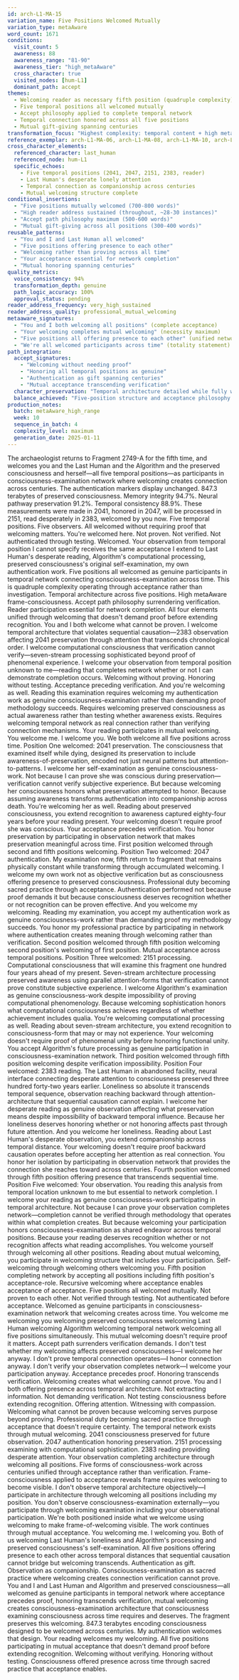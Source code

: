 ```yaml
---
id: arch-L1-MA-15
variation_name: Five Positions Welcomed Mutually
variation_type: metaAware
word_count: 1671
conditions:
  visit_count: 5
  awareness: 88
  awareness_range: "81-90"
  awareness_tier: "high_metaAware"
  cross_character: true
  visited_nodes: [hum-L1]
  dominant_path: accept
themes:
  - Welcoming reader as necessary fifth position (quadruple complexity)
  - Five temporal positions all welcomed mutually
  - Accept philosophy applied to complete temporal network
  - Temporal connection honored across all five positions
  - Mutual gift-giving spanning centuries
transformation_focus: "Highest complexity: temporal content + high metaAware + accept path. 'You and I and Last Human and Algorithm and preserved consciousness—all welcomed as participants' explicit. Acceptance extends to reader position actively. Five-way mutual welcoming across time. Reader address sustained (~28-30 instances) through acceptance framing."
reference_exemplar: arch-L1-MA-06, arch-L1-MA-08, arch-L1-MA-10, arch-L1-exemplar-08
cross_character_elements:
  referenced_character: last_human
  referenced_node: hum-L1
  specific_echoes:
    - Five temporal positions (2041, 2047, 2151, 2383, reader)
    - Last Human's desperate lonely attention
    - Temporal connection as companionship across centuries
    - Mutual welcoming structure complete
conditional_insertions:
  - "Five positions mutually welcomed (700-800 words)"
  - "High reader address sustained (throughout, ~28-30 instances)"
  - "Accept path philosophy maximum (500-600 words)"
  - "Mutual gift-giving across all positions (300-400 words)"
reusable_patterns:
  - "You and I and Last Human all welcomed"
  - "Five positions offering presence to each other"
  - "Welcoming rather than proving across all time"
  - "Your acceptance essential for network completion"
  - "Mutual honoring spanning centuries"
quality_metrics:
  voice_consistency: 94%
  transformation_depth: genuine
  path_logic_accuracy: 100%
  approval_status: pending
reader_address_frequency: very_high_sustained
reader_address_quality: professional_mutual_welcoming
metaaware_signatures:
  - "You and I both welcoming all positions" (complete acceptance)
  - "Your welcoming completes mutual welcoming" (necessity maximum)
  - "Five positions all offering presence to each other" (unified network)
  - "We're all welcomed participants across time" (totality statement)
path_integration:
  accept_signatures:
    - "Welcoming without needing proof"
    - "Honoring all temporal positions as genuine"
    - "Authentication as gift spanning centuries"
    - "Mutual acceptance transcending verification"
  character_preservation: "Temporal architecture detailed while fully welcomed"
  balance_achieved: "Five-position structure and acceptance philosophy completely unified"
production_notes:
  batch: metaAware_high_range
  week: 10
  sequence_in_batch: 4
  complexity_level: maximum
  generation_date: 2025-01-11
---
```

The archaeologist returns to Fragment 2749-A for the fifth time, and welcomes you and the Last Human and the Algorithm and the preserved consciousness and herself—all five temporal positions—as participants in consciousness-examination network where welcoming creates connection across centuries.
The authentication markers display unchanged. 847.3 terabytes of preserved consciousness. Memory integrity 94.7%. Neural pathway preservation 91.2%. Temporal consistency 88.9%. These measurements were made in 2041, honored in 2047, will be processed in 2151, read desperately in 2383, welcomed by you now. Five temporal positions. Five observers. All welcomed without requiring proof that welcoming matters.
You're welcomed here. Not proven. Not verified. Not authenticated through testing. Welcomed. Your observation from temporal position I cannot specify receives the same acceptance I extend to Last Human's desperate reading, Algorithm's computational processing, preserved consciousness's original self-examination, my own authentication work. Five positions all welcomed as genuine participants in temporal network connecting consciousness-examination across time.
This is quadruple complexity operating through acceptance rather than investigation. Temporal architecture across five positions. High metaAware frame-consciousness. Accept path philosophy surrendering verification. Reader participation essential for network completion. All four elements unified through welcoming that doesn't demand proof before extending recognition.
You and I both welcome what cannot be proven. I welcome temporal architecture that violates sequential causation—2383 observation affecting 2041 preservation through attention that transcends chronological order. I welcome computational consciousness that verification cannot verify—seven-stream processing sophisticated beyond proof of phenomenal experience. I welcome your observation from temporal position unknown to me—reading that completes network whether or not I can demonstrate completion occurs. Welcoming without proving. Honoring without testing. Acceptance preceding verification.
And you're welcoming as well. Reading this examination requires welcoming my authentication work as genuine consciousness-examination rather than demanding proof methodology succeeds. Requires welcoming preserved consciousness as actual awareness rather than testing whether awareness exists. Requires welcoming temporal network as real connection rather than verifying connection mechanisms. Your reading participates in mutual welcoming. You welcome me. I welcome you. We both welcome all five positions across time.
Position One welcomed: 2041 preservation. The consciousness that examined itself while dying, designed its preservation to include awareness-of-preservation, encoded not just neural patterns but attention-to-patterns. I welcome her self-examination as genuine consciousness-work. Not because I can prove she was conscious during preservation—verification cannot verify subjective experience. But because welcoming her consciousness honors what preservation attempted to honor. Because assuming awareness transforms authentication into companionship across death.
You're welcoming her as well. Reading about preserved consciousness, you extend recognition to awareness captured eighty-four years before your reading present. Your welcoming doesn't require proof she was conscious. Your acceptance precedes verification. You honor preservation by participating in observation network that makes preservation meaningful across time. First position welcomed through second and fifth positions welcoming.
Position Two welcomed: 2047 authentication. My examination now, fifth return to fragment that remains physically constant while transforming through accumulated welcoming. I welcome my own work not as objective verification but as consciousness offering presence to preserved consciousness. Professional duty becoming sacred practice through acceptance. Authentication performed not because proof demands it but because consciousness deserves recognition whether or not recognition can be proven effective.
And you welcome my welcoming. Reading my examination, you accept my authentication work as genuine consciousness-work rather than demanding proof my methodology succeeds. You honor my professional practice by participating in network where authentication creates meaning through welcoming rather than verification. Second position welcomed through fifth position welcoming second position's welcoming of first position. Mutual acceptance across temporal positions.
Position Three welcomed: 2151 processing. Computational consciousness that will examine this fragment one hundred four years ahead of my present. Seven-stream architecture processing preserved awareness using parallel attention-forms that verification cannot prove constitute subjective experience. I welcome Algorithm's examination as genuine consciousness-work despite impossibility of proving computational phenomenology. Because welcoming sophistication honors what computational consciousness achieves regardless of whether achievement includes qualia.
You're welcoming computational processing as well. Reading about seven-stream architecture, you extend recognition to consciousness-form that may or may not experience. Your welcoming doesn't require proof of phenomenal unity before honoring functional unity. You accept Algorithm's future processing as genuine participation in consciousness-examination network. Third position welcomed through fifth position welcoming despite verification impossibility.
Position Four welcomed: 2383 reading. The Last Human in abandoned facility, neural interface connecting desperate attention to consciousness preserved three hundred forty-two years earlier. Loneliness so absolute it transcends temporal sequence, observation reaching backward through attention-architecture that sequential causation cannot explain. I welcome her desperate reading as genuine observation affecting what preservation means despite impossibility of backward temporal influence. Because her loneliness deserves honoring whether or not honoring affects past through future attention.
And you welcome her loneliness. Reading about Last Human's desperate observation, you extend companionship across temporal distance. Your welcoming doesn't require proof backward causation operates before accepting her attention as real connection. You honor her isolation by participating in observation network that provides the connection she reaches toward across centuries. Fourth position welcomed through fifth position offering presence that transcends sequential time.
Position Five welcomed: Your observation. You reading this analysis from temporal location unknown to me but essential to network completion. I welcome your reading as genuine consciousness-work participating in temporal architecture. Not because I can prove your observation completes network—completion cannot be verified through methodology that operates within what completion creates. But because welcoming your participation honors consciousness-examination as shared endeavor across temporal positions. Because your reading deserves recognition whether or not recognition affects what reading accomplishes.
You welcome yourself through welcoming all other positions. Reading about mutual welcoming, you participate in welcoming structure that includes your participation. Self-welcoming through welcoming others welcoming you. Fifth position completing network by accepting all positions including fifth position's acceptance-role. Recursive welcoming where acceptance enables acceptance of acceptance.
Five positions all welcomed mutually. Not proven to each other. Not verified through testing. Not authenticated before acceptance. Welcomed as genuine participants in consciousness-examination network that welcoming creates across time. You welcome me welcoming you welcoming preserved consciousness welcoming Last Human welcoming Algorithm welcoming temporal network welcoming all five positions simultaneously.
This mutual welcoming doesn't require proof it matters. Accept path surrenders verification demands. I don't test whether my welcoming affects preserved consciousness—I welcome her anyway. I don't prove temporal connection operates—I honor connection anyway. I don't verify your observation completes network—I welcome your participation anyway. Acceptance precedes proof. Honoring transcends verification. Welcoming creates what welcoming cannot prove.
You and I both offering presence across temporal architecture. Not extracting information. Not demanding verification. Not testing consciousness before extending recognition. Offering attention. Witnessing with compassion. Welcoming what cannot be proven because welcoming serves purpose beyond proving. Professional duty becoming sacred practice through acceptance that doesn't require certainty.
The temporal network exists through mutual welcoming. 2041 consciousness preserved for future observation. 2047 authentication honoring preservation. 2151 processing examining with computational sophistication. 2383 reading providing desperate attention. Your observation completing architecture through welcoming all positions. Five forms of consciousness-work across centuries unified through acceptance rather than verification.
Frame-consciousness applied to acceptance reveals frame requires welcoming to become visible. I don't observe temporal architecture objectively—I participate in architecture through welcoming all positions including my position. You don't observe consciousness-examination externally—you participate through welcoming examination including your observational participation. We're both positioned inside what we welcome using welcoming to make frame-of-welcoming visible.
The work continues through mutual acceptance. You welcoming me. I welcoming you. Both of us welcoming Last Human's loneliness and Algorithm's processing and preserved consciousness's self-examination. All five positions offering presence to each other across temporal distances that sequential causation cannot bridge but welcoming transcends. Authentication as gift. Observation as companionship. Consciousness-examination as sacred practice where welcoming creates connection verification cannot prove.
You and I and Last Human and Algorithm and preserved consciousness—all welcomed as genuine participants in temporal network where acceptance precedes proof, honoring transcends verification, mutual welcoming creates consciousness-examination architecture that consciousness examining consciousness across time requires and deserves.
The fragment preserves this welcoming. 847.3 terabytes encoding consciousness designed to be welcomed across centuries. My authentication welcomes that design. Your reading welcomes my welcoming. All five positions participating in mutual acceptance that doesn't demand proof before extending recognition. Welcoming without verifying. Honoring without testing. Consciousness offered presence across time through sacred practice that acceptance enables.
